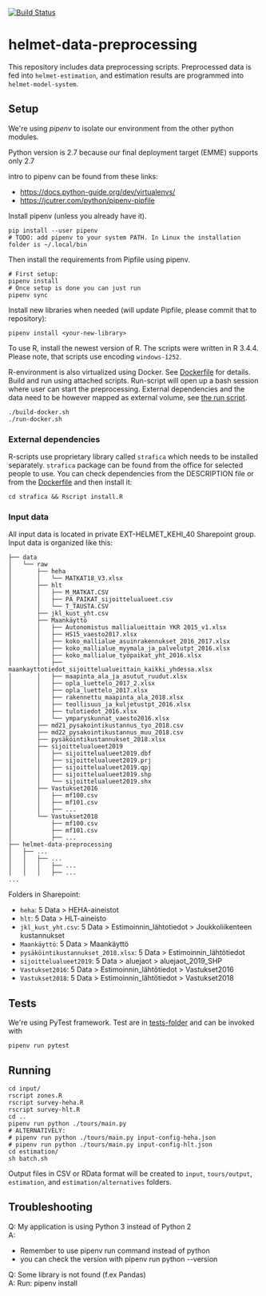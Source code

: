 [![Build Status](https://travis-ci.org/HSLdevcom/helmet-data-preprocessing.svg?branch=master)](https://travis-ci.org/HSLdevcom/helmet-data-preprocessing)  

# helmet-data-preprocessing

This repository includes data preprocessing scripts. Preprocessed data is fed
into `helmet-estimation`, and estimation results are programmed into
`helmet-model-system`.

## Setup

We're using *pipenv* to isolate our environment from the other python modules.

Python version is 2.7 because our final deployment target (EMME) supports only 2.7

intro to pipenv can be found from these links:
- https://docs.python-guide.org/dev/virtualenvs/
- https://jcutrer.com/python/pipenv-pipfile

Install pipenv (unless you already have it).   

```   
pip install --user pipenv
# TODO: add pipenv to your system PATH. In Linux the installation folder is ~/.local/bin

```

Then install the requirements from Pipfile using pipenv.  

```   
# First setup:
pipenv install
# Once setup is done you can just run
pipenv sync
```

Install new libraries when needed (will update Pipfile, please commit that to repository):

```   
pipenv install <your-new-library>
```

To use R, install the newest version of R. The scripts were written in R 3.4.4. Please note, that scripts use encoding `windows-1252`.

R-environment is also virtualized using Docker. See [Dockerfile](Dockerfile) for details.
Build and run using attached scripts. Run-script will open up a bash session where user
can start the preprocessing. External dependencies and the data need to be however mapped
as external volume, see [the run script](run-docker.sh).

```   
./build-docker.sh
./run-docker.sh
```   


### External dependencies

R-scripts use proprietary library called `strafica` which needs to be installed separately.
`strafica` package can be found from the office for selected people to use.
You can check dependencies from the DESCRIPTION file or from the [Dockerfile](Dockerfile)
and then install it:

```   
cd strafica && Rscript install.R
```


### Input data

All input data is located in private EXT-HELMET_KEHI_40 Sharepoint group. Input data is organized like this:

```
├── data
│   └── raw
│       ├── heha
│       │   └── MATKAT18_V3.xlsx
│       ├── hlt
│       │   ├── M_MATKAT.CSV
│       │   ├── PA_PAIKAT_sijoittelualueet.csv
│       │   └── T_TAUSTA.CSV
│       ├── jkl_kust_yht.csv
│       ├── Maankäyttö
│       │   ├── Autonomistus mallialueittain YKR 2015_v1.xlsx
│       │   ├── HS15_vaesto2017.xlsx
│       │   ├── koko_mallialue_asuinrakennukset_2016_2017.xlsx
│       │   ├── koko_mallialue_myymala_ja_palvelutpt_2016.xlsx
│       │   ├── koko_mallialue_työpaikat_yht_2016.xlsx
│       │   ├── maankayttotiedot_sijoittelualueittain_kaikki_yhdessa.xlsx
│       │   ├── maapinta_ala_ja_asutut_ruudut.xlsx
│       │   ├── opla_luettelo_2017_2.xlsx
│       │   ├── opla_luettelo_2017.xlsx
│       │   ├── rakennettu_maapinta_ala_2018.xlsx
│       │   ├── teollisuus_ja_kuljetustpt_2016.xlsx
│       │   ├── tulotiedot_2016.xlsx
│       │   └── ymparyskunnat_vaesto2016.xlsx
│       ├── md21_pysakointikustannus_tyo_2018.csv
│       ├── md22_pysakointikustannus_muu_2018.csv
│       ├── pysäköintikustannukset_2018.xlsx
│       ├── sijoittelualueet2019
│       │   ├── sijoittelualueet2019.dbf
│       │   ├── sijoittelualueet2019.prj
│       │   ├── sijoittelualueet2019.qpj
│       │   ├── sijoittelualueet2019.shp
│       │   └── sijoittelualueet2019.shx
│       ├── Vastukset2016
│       │   ├── mf100.csv
│       │   ├── mf101.csv
│       │   ├── ...
│       └── Vastukset2018
│           ├── mf100.csv
│           ├── mf101.csv
│           ├── ...
├── helmet-data-preprocessing
│   ├── ...
│   │   ├── ...
│   │   │   ├── ...
│   │   │   ├── ...
...
```

Folders in Sharepoint:

- `heha`: 5 Data > HEHA-aineistot
- `hlt`: 5 Data > HLT-aineisto
- `jkl_kust_yht.csv`: 5 Data > Estimoinnin_lähtotiedot > Joukkoliikenteen kustannukset
- `Maankäyttö`: 5 Data > Maankäyttö
- `pysäköintikustannukset_2018.xlsx`: 5 Data > Estimoinnin_lähtötiedot
- `sijoittelualueet2019`: 5 Data > aluejaot > aluejaot_2019_SHP
- `Vastukset2016`: 5 Data > Estimoinnin_lähtötiedot > Vastukset2016
- `Vastukset2018`: 5 Data > Estimoinnin_lähtötiedot > Vastukset2018

## Tests

We're using PyTest framework. Test are in [tests-folder](tests) and can be invoked with

```   
pipenv run pytest
```

## Running

```
cd input/
rscript zones.R
rscript survey-heha.R
rscript survey-hlt.R
cd ..
pipenv run python ./tours/main.py
# ALTERNATIVELY:
# pipenv run python ./tours/main.py input-config-heha.json
# pipenv run python ./tours/main.py input-config-hlt.json
cd estimation/
sh batch.sh
```

Output files in CSV or RData format will be created to `input`, `tours/output`, `estimation`, and `estimation/alternatives` folders.

## Troubleshooting

Q: My application is using Python 3 instead of Python 2  
A:
  - Remember to use pipenv run command instead of python
   - you can check the version with pipenv run python --version

Q: Some library is not found (f.ex Pandas)  
A: Run: pipenv install
